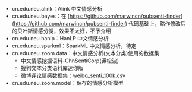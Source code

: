- cn.edu.neu.alink：Alink 中文情感分析
- cn.edu.neu.bayes：在 [https://github.com/marwincn/pubsenti-finder](https://github.com/marwincn/pubsenti-finder) 代码基础上，略作修改后的贝叶斯情感分类，效果不太好，不予介绍
- cn.edu.neu.hanlp：HanLP 中文情感分析
- cn.edu.neu.sparkml：SparkML 中文情感分析，待定
- cn.edu.neu.zoom.data：中文情感分析(文本分类)使用的数据集
	- 中文情感挖掘语料-ChnSentiCorp(谭松波)
	- 搜狗文本分类语料库迷你版
	- 微博评论情感数据集：weibo_senti_100k.csv
- cn.edu.neu.zoom.model：保存的情感分析模型
